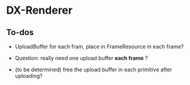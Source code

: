 # DX-Renderer

## To-dos

- UploadBuffer for each fram, place in FrameResource in each frame?

- Question: really need one upload buffer **each frame** ?

- (to be determined) free the upload buffer in each primitive after uploading?